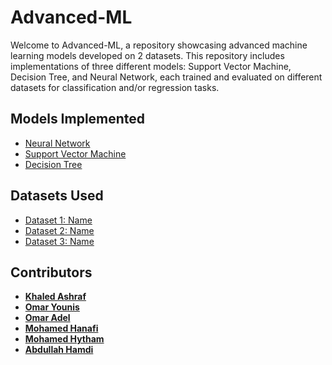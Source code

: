 # Advanced-ML

Welcome to Advanced-ML, a repository showcasing advanced machine learning models developed on 2 datasets. This repository includes implementations of three different models: Support Vector Machine, Decision Tree, and Neural Network, each trained and evaluated on different datasets for classification and/or regression tasks.

## Models Implemented

- [Neural Network](./NN)
- [Support Vector Machine](./SVM)
- [Decision Tree](./Decision%20Tree)

## Datasets Used

- [Dataset 1: Name](link/to/dataset1) 
- [Dataset 2: Name](link/to/dataset2)
- [Dataset 3: Name](link/to/dataset3) 

## Contributors
- [**Khaled Ashraf**](https://github.com/khaaaleed-5)
- [**Omar Younis**](https://github.com/oyounis19)
- [**Omar Adel**](https://github.com/omar55549)
- [**Mohamed Hanafi**](https://github.com/mohamedhanfi)
- [**Mohamed Hytham**](https://github.com/MedoHaytham)
- [**Abdullah Hamdi**]()
